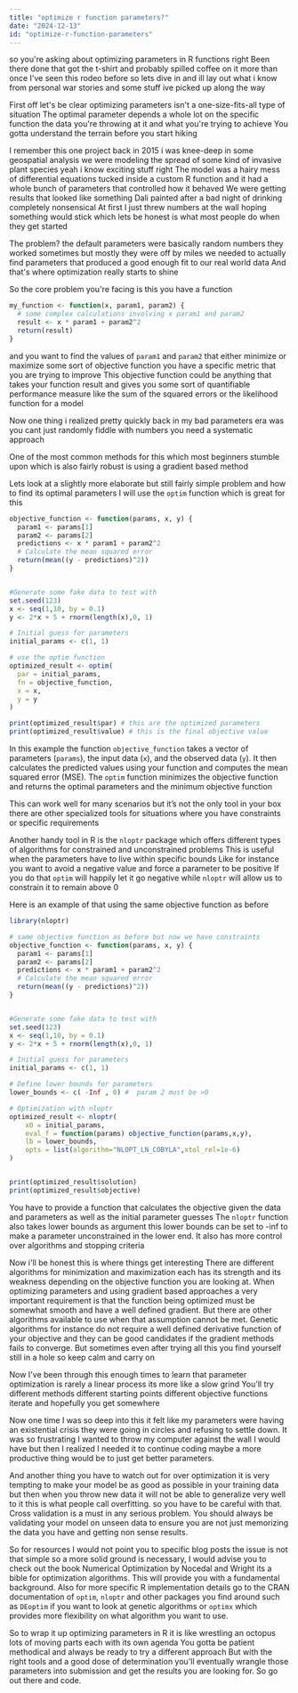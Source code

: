 ```yaml
---
title: "optimize r function parameters?"
date: "2024-12-13"
id: "optimize-r-function-parameters"
---
```


 so you're asking about optimizing parameters in R functions right Been there done that got the t-shirt and probably spilled coffee on it more than once I've seen this rodeo before so lets dive in and ill lay out what i know from personal war stories and some stuff ive picked up along the way

First off let's be clear optimizing parameters isn't a one-size-fits-all type of situation The optimal parameter depends a whole lot on the specific function the data you're throwing at it and what you're trying to achieve You gotta understand the terrain before you start hiking

I remember this one project back in 2015 i was knee-deep in some geospatial analysis we were modeling the spread of some kind of invasive plant species yeah i know exciting stuff right The model was a hairy mess of differential equations tucked inside a custom R function and it had a whole bunch of parameters that controlled how it behaved We were getting results that looked like something Dali painted after a bad night of drinking completely nonsensical At first I just threw numbers at the wall hoping something would stick which lets be honest is what most people do when they get started

The problem? the default parameters were basically random numbers they worked sometimes but mostly they were off by miles we needed to actually find parameters that produced a good enough fit to our real world data And that's where optimization really starts to shine

So the core problem you're facing is this you have a function

```R
my_function <- function(x, param1, param2) {
  # some complex calculations involving x param1 and param2
  result <- x * param1 + param2^2
  return(result)
}
```

and you want to find the values of `param1` and `param2` that either minimize or maximize some sort of objective function you have a specific metric that you are trying to improve This objective function could be anything that takes your function result and gives you some sort of quantifiable performance measure like the sum of the squared errors or the likelihood function for a model

Now one thing i realized pretty quickly back in my bad parameters era was you cant just randomly fiddle with numbers you need a systematic approach

One of the most common methods for this which most beginners stumble upon which is also fairly robust is using a gradient based method

Lets look at a slightly more elaborate but still fairly simple problem and how to find its optimal parameters I will use the `optim` function which is great for this

```R
objective_function <- function(params, x, y) {
  param1 <- params[1]
  param2 <- params[2]
  predictions <- x * param1 + param2^2
  # Calculate the mean squared error
  return(mean((y - predictions)^2))
}


#Generate some fake data to test with
set.seed(123)
x <- seq(1,10, by = 0.1)
y <- 2*x + 5 + rnorm(length(x),0, 1)

# Initial guess for parameters
initial_params <- c(1, 1)

# use the optim function
optimized_result <- optim(
  par = initial_params,
  fn = objective_function,
  x = x,
  y = y
)

print(optimized_result$par) # this are the optimized parameters
print(optimized_result$value) # this is the final objective value
```

In this example the function `objective_function` takes a vector of parameters (`params`), the input data (`x`), and the observed data (`y`). It then calculates the predicted values using your function and computes the mean squared error (MSE). The `optim` function minimizes the objective function and returns the optimal parameters and the minimum objective function

This can work well for many scenarios but it’s not the only tool in your box there are other specialized tools for situations where you have constraints or specific requirements

Another handy tool in R is the `nloptr` package which offers different types of algorithms for constrained and unconstrained problems This is useful when the parameters have to live within specific bounds Like for instance you want to avoid a negative value and force a parameter to be positive If you do that `optim` will happily let it go negative while `nloptr` will allow us to constrain it to remain above 0

Here is an example of that using the same objective function as before

```R
library(nloptr)

# same objective function as before but now we have constraints
objective_function <- function(params, x, y) {
  param1 <- params[1]
  param2 <- params[2]
  predictions <- x * param1 + param2^2
  # Calculate the mean squared error
  return(mean((y - predictions)^2))
}


#Generate some fake data to test with
set.seed(123)
x <- seq(1,10, by = 0.1)
y <- 2*x + 5 + rnorm(length(x),0, 1)

# Initial guess for parameters
initial_params <- c(1, 1)

# Define lower bounds for parameters
lower_bounds <- c( -Inf , 0) #  param 2 must be >0

# Optimization with nloptr
optimized_result <- nloptr(
    x0 = initial_params,
    eval_f = function(params) objective_function(params,x,y),
    lb = lower_bounds,
    opts = list(algorithm="NLOPT_LN_COBYLA",xtol_rel=1e-6)
)


print(optimized_result$solution)
print(optimized_result$objective)

```
You have to provide a function that calculates the objective given the data and parameters as well as the initial parameter guesses The `nloptr` function also takes lower bounds as argument this lower bounds can be set to -inf to make a parameter unconstrained in the lower end. It also has more control over algorithms and stopping criteria

Now i'll be honest this is where things get interesting There are different algorithms for minimization and maximization each has its strength and its weakness depending on the objective function you are looking at. When optimizing parameters and using gradient based approaches a very important requirement is that the function being optimized must be somewhat smooth and have a well defined gradient. But there are other algorithms available to use when that assumption cannot be met. Genetic algorithms for instance do not require a well defined derivative function of your objective and they can be good candidates if the gradient methods fails to converge. But sometimes even after trying all this you find yourself still in a hole so keep calm and carry on

Now I've been through this enough times to learn that parameter optimization is rarely a linear process its more like a slow grind You'll try different methods different starting points different objective functions iterate and hopefully you get somewhere

Now one time I was so deep into this it felt like my parameters were having an existential crisis they were going in circles and refusing to settle down. It was so frustrating I wanted to throw my computer against the wall I would have but then I realized I needed it to continue coding maybe a more productive thing would be to just get better parameters.

And another thing you have to watch out for over optimization it is very tempting to make your model be as good as possible in your training data but then when you throw new data it will not be able to generalize very well to it this is what people call overfitting. so you have to be careful with that. Cross validation is a must in any serious problem. You should always be validating your model on unseen data to ensure you are not just memorizing the data you have and getting non sense results.

So for resources I would not point you to specific blog posts the issue is not that simple so a more solid ground is necessary, I would advise you to check out the book Numerical Optimization by Nocedal and Wright its a bible for optimization algorithms. This will provide you with a fundamental background. Also for more specific R implementation details go to the CRAN documentation of `optim`, `nloptr` and other packages you find around such as `DEoptim` if you want to look at genetic algorithms or `optimx` which provides more flexibility on what algorithm you want to use.

So to wrap it up optimizing parameters in R it is like wrestling an octopus lots of moving parts each with its own agenda You gotta be patient methodical and always be ready to try a different approach But with the right tools and a good dose of determination you'll eventually wrangle those parameters into submission and get the results you are looking for. So go out there and code.
